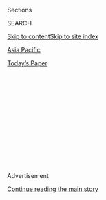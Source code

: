 <div id="app">

<div>

<div>

<div>

<div class="NYTAppHideMasthead css-1q2w90k e1suatyy0">

<div class="section css-ui9rw0 e1suatyy2">

<div class="css-eph4ug er09x8g0">

<div class="css-6n7j50">

</div>

<span class="css-1dv1kvn">Sections</span>

<div class="css-10488qs">

<span class="css-1dv1kvn">SEARCH</span>

</div>

[Skip to content](#site-content)[Skip to site index](#site-index)

</div>

<div id="masthead-section-label" class="css-1wr3we4 eaxe0e00">

[Asia
Pacific](https://www.nytimes3xbfgragh.onion/section/world/asia)

</div>

<div class="css-10698na e1huz5gh0">

</div>

</div>

<div id="masthead-bar-one" class="section hasLinks css-15hmgas e1csuq9d3">

<div class="css-uqyvli e1csuq9d0">

</div>

<div class="css-1uqjmks e1csuq9d1">

</div>

<div class="css-9e9ivx">

[](https://myaccount.nytimes3xbfgragh.onion/auth/login?response_type=cookie&client_id=vi)

</div>

<div class="css-1bvtpon e1csuq9d2">

[Today’s
Paper](https://www.nytimes3xbfgragh.onion/section/todayspaper)

</div>

</div>

</div>

</div>

<div data-aria-hidden="false">

<div id="site-content" data-role="main">

<div>

<div class="css-1aor85t" style="opacity:0.000000001;z-index:-1;visibility:hidden">

<div class="css-1hqnpie">

<div class="css-epjblv">

<span class="css-17xtcya">[Asia
Pacific](/section/world/asia)</span><span class="css-x15j1o">|</span><span class="css-fwqvlz">In
Wartime, Ghani Assumes Role of Comforting
Afghans</span>

</div>

<div class="css-k008qs">

<div class="css-1iwv8en">

<span class="css-18z7m18"></span>

<div>

</div>

</div>

<span class="css-1n6z4y">https://nyti.ms/2a6De84</span>

<div class="css-1705lsu">

<div class="css-4xjgmj">

<div class="css-4skfbu" data-role="toolbar" data-aria-label="Social Media Share buttons, Save button, and Comments Panel with current comment count" data-testid="share-tools">

  - 
  - 
  - 
  - 
    
    <div class="css-6n7j50">
    
    </div>

  - 

</div>

</div>

</div>

</div>

</div>

</div>

<div class="css-13pd83m">

</div>

<div id="top-wrapper" class="css-1sy8kpn">

<div id="top-slug" class="css-l9onyx">

Advertisement

</div>

[Continue reading the main
story](#after-top)

<div class="ad top-wrapper" style="text-align:center;height:100%;display:block;min-height:250px">

<div id="top" class="place-ad" data-position="top" data-size-key="top">

</div>

</div>

<div id="after-top">

</div>

</div>

<div id="sponsor-wrapper" class="css-1hyfx7x">

<div id="sponsor-slug" class="css-19vbshk">

Supported by

</div>

[Continue reading the main
story](#after-sponsor)

<div id="sponsor" class="ad sponsor-wrapper" style="text-align:center;height:100%;display:block">

</div>

<div id="after-sponsor">

</div>

</div>

<div class="css-1vkm6nb ehdk2mb0">

# In Wartime, Ghani Assumes Role of Comforting Afghans

</div>

<div class="css-79elbk" data-testid="photoviewer-wrapper">

<div class="css-z3e15g" data-testid="photoviewer-wrapper-hidden">

</div>

<div class="css-1a48zt4 ehw59r15" data-testid="photoviewer-children">

![<span class="css-16f3y1r e13ogyst0" data-aria-hidden="true">President
Ashraf Ghani of Afghanistan, center, with staff members and bodyguards
at Dawood National Military Hospital in Kabul, last
month.</span><span class="css-cnj6d5 e1z0qqy90" itemprop="copyrightHolder"><span class="css-1ly73wi e1tej78p0">Credit...</span><span><span>Sergey
Ponomarev for The New York
Times</span></span></span>](https://static01.graylady3jvrrxbe.onion/images/2016/07/12/world/xxghani1/xxghani1-articleLarge.jpg?quality=75&auto=webp&disable=upscale)

</div>

</div>

<div class="css-xt80pu e12qa4dv0">

<div class="css-18e8msd">

<div class="css-vp77d3 epjyd6m0">

<div class="css-1baulvz">

By [<span class="css-1baulvz last-byline" itemprop="name">Kareem
Fahim</span>](https://www.nytimes3xbfgragh.onion/by/kareem-fahim)

</div>

</div>

  - July 16,
    2016

  - 
    
    <div class="css-4xjgmj">
    
    <div class="css-d8bdto" data-role="toolbar" data-aria-label="Social Media Share buttons, Save button, and Comments Panel with current comment count" data-testid="share-tools">
    
      - 
      - 
      - 
      - 
        
        <div class="css-6n7j50">
        
        </div>
    
      - 
    
    </div>
    
    </div>

</div>

</div>

<div class="section meteredContent css-1r7ky0e" name="articleBody" itemprop="articleBody">

<div class="css-1fanzo5 StoryBodyCompanionColumn">

<div class="css-53u6y8">

KABUL, Afghanistan — The first condolence call was to the brother of a
dead police officer, struck down in a Taliban ambush last month.
President Ashraf Ghani spoke gently, offering a short prayer for the
dead and words of gratitude for the family’s sacrifice. “We will not
forget anyone,” he vowed.

It would be impossible, though, for the president to remember everyone.

Calls to the families of the fallen are a dreaded burden of national
leaders everywhere, but [Mr.
Ghani](http://topics.nytimes3xbfgragh.onion/top/reference/timestopics/people/g/ashraf_ghani/index.html),
who has occasionally had to make dozens of calls in a day, shoulders a
heavier weight than most.

In 2015, his first full year in office, Afghan security forces sustained
their highest death toll in years, losing an estimated 6,000 soldiers,
police officers and other security personnel. And the casualty numbers
so far this year are higher than in the same period last year, according
to Afghan and American officials.

When Mr. Ghani began making condolence calls several months ago, it was
a rare display of respect for soldiers and officers long mistreated by
the government and now battered by the resurgent
[Taliban](https://www.nytimes3xbfgragh.onion/topic/organization/taliban).
The president’s outreach also contrasts with the practices of his
immediate predecessor, Hamid Karzai, who showed solidarity with civilian
victims of the conflict but had a more ambivalent relationship with his
own security forces.

</div>

</div>

<div class="css-1fanzo5 StoryBodyCompanionColumn">

<div class="css-53u6y8">

But each call is also a tacit acknowledgment of the government’s
struggles on the battlefield and the steep challenge Mr. Ghani faces:
the unrelenting violence raging across Afghanistan’s embattled
provinces, crowding out all other concerns, including the president’s
pledges to transform
[Afghanistan](https://www.nytimes3xbfgragh.onion/topic/destination/afghanistan)
into a prosperous, or at least viable, state.

“The job that I least wanted was to be the war president,” Mr. Ghani
said in a recent interview, lamenting the four or more hours a day he
spends on security matters and not on economic development.

</div>

</div>

![<span class="css-16f3y1r e13ogyst0">In a departure from the practices
of his predecessor, President Ashraf Ghani of Afghanistan has been
making condolence calls to the families of fallen security
officers.</span><span class="css-cch8ym"><span class="css-1dv1kvn">Credit</span><span class="css-cnj6d5 e1z0qqy90" itemprop="copyrightHolder"><span class="css-1ly73wi e1tej78p0">Credit...</span><span>Sergey
Ponomarev for The New York
Times</span></span></span>](https://static01.graylady3jvrrxbe.onion/images/2016/07/14/multimedia/ghani-afghanistan/ghani-afghanistan-videoSixteenByNine3000.jpg)

<div class="css-1fanzo5 StoryBodyCompanionColumn">

<div class="css-53u6y8">

“We want to break out of the vicious cycle,” he said. “Our culture,
unfortunately, has made loss a routine.”

This month, President Obama
[delayed](http://www.nytimes3xbfgragh.onion/2016/07/07/world/asia/obama-afghanistan-troops.html)
a planned drawdown of American troops from Afghanistan, citing the
continued threat from the Taliban and Afghanistan’s “precarious”
security. Pentagon officials have also recently relaxed the military’s
rules of engagement to allow them to provide support, including
airstrikes, to Afghan security forces struggling to roll back the
Taliban’s recent gains.

</div>

</div>

<div class="css-1fanzo5 StoryBodyCompanionColumn">

<div class="css-53u6y8">

The Taliban [briefly
captured](http://www.nytimes3xbfgragh.onion/2015/10/14/world/asia/taliban-afghanistan-kunduz.html)
the northern city of Kunduz last year, the first time they had captured
a major city in more than a dozen years. Afghan security forces have
faced their bloodiest challenge in southern Helmand Province, where half
of all the security deaths last year occurred.

Afghanistan’s unity government, plagued by internal bickering, has been
unable to stem the loss of soldiers or persuade the Taliban to enter
into peace talks. And the climbing death toll has undercut Mr. Ghani’s
assertions, nearly two years into his presidency, that Afghanistan’s
catalog of woes are mainly inherited from his predecessor.

On the cruelest day, Mr. Ghani called relatives of 43 men, his office
said. Reporters from The New York Times were invited to watch Mr. Ghani
late last month as he made calls to the families of six police officers
and soldiers who were killed over two days.

The president is in some ways an unlikely consoler in chief. A longtime
academic who spent years in exile from Afghanistan, he is given more to
policy debates than to populism. He is also known for bursts of temper.

But sitting at his glass-topped desk recently, he was soothing as he
spoke to the relatives, praising the “martyrs” and promising financial
support. Between calls, he sat placidly, occasionally checking a name
off the list of the dead in front of him, before pushing a buzzer that
signaled to his aides to send the next call through.

</div>

</div>

<div class="css-79elbk" data-testid="photoviewer-wrapper">

<div class="css-z3e15g" data-testid="photoviewer-wrapper-hidden">

</div>

<div class="css-1a48zt4 ehw59r15" data-testid="photoviewer-children">

![<span class="css-16f3y1r e13ogyst0" data-aria-hidden="true">In his
office in Kabul last month, Mr. Ghani made a call to console relatives
of an Afghan soldier who was recently killed. The president began making
such calls several months
ago.</span><span class="css-cnj6d5 e1z0qqy90" itemprop="copyrightHolder"><span class="css-1ly73wi e1tej78p0">Credit...</span><span>Sergey
Ponomarev for The New York
Times</span></span>](https://static01.graylady3jvrrxbe.onion/images/2016/07/12/world/xxghani2/xxghani2-articleLarge.jpg?quality=75&auto=webp&disable=upscale)

</div>

</div>

<div class="css-1fanzo5 StoryBodyCompanionColumn">

<div class="css-53u6y8">

“He sacrificed himself to secure the country,” the president told the
uncle of Rahmi Khoda, a police officer who had been killed by a roadside
bomb in Laghman Province, east of Kabul. “I wish you patience,” he said
to the uncle of a soldier named Habibullah, killed in the far western
province of Herat, near the border with Iran.

</div>

</div>

<div class="css-1fanzo5 StoryBodyCompanionColumn">

<div class="css-53u6y8">

Mr. Ghani had a soft spot for the uncles, he said, having lost two of
his own on a single day decades ago, in an earlier era of war. “There is
still a hole in my heart,” he said.

The president spoke to the relatives privately, rather than on speaker
phone, so their reactions were hard to gauge. Mr. Ghani said the
complaints he heard were mostly related to money. The death benefit of
about $2,300, or a year’s salary, is small, he conceded. The bureaucracy
also makes it hard for families to receive the funds quickly.

“If the president doesn’t pay attention, unfortunately the system
doesn’t pay attention,” he said.

Contacted later, several of the relatives said they were grateful for a
show of high-level concern. Mahmud, the brother of the police officer
killed in the Taliban ambush, sobbed on the phone as recalled the
president’s call, saying he felt he had been given the attention of the
“whole country and the whole government.”

But after the call, the family’s headaches remained, waiting to be
solved only by a benevolent, high official, rather than an efficiently
operating state. “We are a poor family. We do not have any assets or
land,” said Mahmud, who uses a single name. So far, the family had
received only about $440 in compensation, along with rice, flour and
cooking oil.

“If the government wants to, they will help us,” he said. “If they don’t
want to, we cannot do anything.”

Haroun Mir, a political analyst in Kabul, said Mr. Ghani’s calls were
among several measures aimed at improving the morale of the Afghan
security forces. At the very least, Mr. Mir said, they show greater
concern after scandalous and well-publicized episodes of official
neglect, including the government’s [charging of families for
burials](http://www.nytimes3xbfgragh.onion/2016/04/18/world/asia/afghanistan-declares-soldiers-dead-then-alive-and-in-debt-for-funerals.html)
after soldiers were declared dead in
error.

</div>

</div>

<div class="css-79elbk" data-testid="photoviewer-wrapper">

<div class="css-z3e15g" data-testid="photoviewer-wrapper-hidden">

</div>

<div class="css-1a48zt4 ehw59r15" data-testid="photoviewer-children">

<div class="css-1xdhyk6 erfvjey0">

<span class="css-1ly73wi e1tej78p0">Image</span>

<div class="css-zjzyr8">

<div data-testid="lazyimage-container" style="height:258.4222222222222px">

</div>

</div>

</div>

<span class="css-16f3y1r e13ogyst0" data-aria-hidden="true">Mr. Ghani
last month visited Afghan soldiers at Dawood hospital, where several
years ago Americans soldiers discovered patient
neglect.</span><span class="css-cnj6d5 e1z0qqy90" itemprop="copyrightHolder"><span class="css-1ly73wi e1tej78p0">Credit...</span><span>Sergey
Ponomarev for The New York Times</span></span>

</div>

</div>

<div class="css-1fanzo5 StoryBodyCompanionColumn">

<div class="css-53u6y8">

After the Taliban [attacked a
convoy](http://www.nytimes3xbfgragh.onion/2016/07/01/world/asia/taliban-afghanistan-police-convoy-bombings.html)
carrying police cadets last month, killing at least 33, Mr. Ghani fired
five senior officers for failing to prevent the attack.

</div>

</div>

<div class="css-1fanzo5 StoryBodyCompanionColumn">

<div class="css-53u6y8">

“This is new in Afghanistan,” Mr. Mir said. “He is taking a lot of
responsibility himself.”

He added that Mr. Ghani’s his frequent contact with army and police
commanders and vigorous denunciations of the Taliban also set him apart
from Mr. Karzai, who courted the insurgents, contributing to “ambiguity
about who the enemy was.”

But there is no letup in the flood of casualties from the war. Hours
after the president completed his condolence calls, he visited Dawood
National Military Hospital in Kabul, where most of the patients he saw
had been wounded in the fighting in Helmand.

The hospital itself is a stark reminder of the government’s past
negligence: In 2010, [American officials
discovered](http://www.wsj.com/articles/SB10001424053111904480904576496703389391710)
injured soldiers dying in their beds from starvation or medical neglect.

As he walked the wards, the president hailed the bravery of a soldier
who said his unit had cleared a highway and told Mohamed Dawood, who had
been wounded in the city of Kunduz, “The country is breathing because of
you.”

Another soldier, Abdul-Jalil, needed more than a minute of the
president’s time. “I have not yet been promoted,” he complained. “I
don’t know the reason.”

Mr. Ghani promised to do something about it and asked an aide to take a
note.

</div>

</div>

</div>

<div>

</div>

<div>

</div>

<div>

</div>

<div>

<div id="bottom-wrapper" class="css-1ede5it">

<div id="bottom-slug" class="css-l9onyx">

Advertisement

</div>

[Continue reading the main
story](#after-bottom)

<div id="bottom" class="ad bottom-wrapper" style="text-align:center;height:100%;display:block;min-height:90px">

</div>

<div id="after-bottom">

</div>

</div>

</div>

</div>

</div>

## Site Index

<div>

</div>

## Site Information Navigation

  - [© <span>2020</span> <span>The New York Times
    Company</span>](https://help.nytimes3xbfgragh.onion/hc/en-us/articles/115014792127-Copyright-notice)

<!-- end list -->

  - [NYTCo](https://www.nytco.com/)
  - [Contact
    Us](https://help.nytimes3xbfgragh.onion/hc/en-us/articles/115015385887-Contact-Us)
  - [Work with us](https://www.nytco.com/careers/)
  - [Advertise](https://nytmediakit.com/)
  - [T Brand Studio](http://www.tbrandstudio.com/)
  - [Your Ad
    Choices](https://www.nytimes3xbfgragh.onion/privacy/cookie-policy#how-do-i-manage-trackers)
  - [Privacy](https://www.nytimes3xbfgragh.onion/privacy)
  - [Terms of
    Service](https://help.nytimes3xbfgragh.onion/hc/en-us/articles/115014893428-Terms-of-service)
  - [Terms of
    Sale](https://help.nytimes3xbfgragh.onion/hc/en-us/articles/115014893968-Terms-of-sale)
  - [Site
    Map](https://spiderbites.nytimes3xbfgragh.onion)
  - [Help](https://help.nytimes3xbfgragh.onion/hc/en-us)
  - [Subscriptions](https://www.nytimes3xbfgragh.onion/subscription?campaignId=37WXW)

</div>

</div>

</div>

</div>
